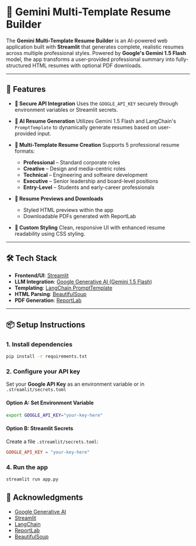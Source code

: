 # 📄 Gemini Multi-Template Resume Builder

The **Gemini Multi-Template Resume Builder** is an AI-powered web application built with **Streamlit** that generates complete, realistic resumes across multiple professional styles. Powered by **Google's Gemini 1.5 Flash** model, the app transforms a user-provided professional summary into fully-structured HTML resumes with optional PDF downloads.

---

## 🚀 Features

* **🔐 Secure API Integration**
  Uses the `GOOGLE_API_KEY` securely through environment variables or Streamlit secrets.

* **🧠 AI Resume Generation**
  Utilizes Gemini 1.5 Flash and LangChain's `PromptTemplate` to dynamically generate resumes based on user-provided input.

* **📄 Multi-Template Resume Creation**
  Supports 5 professional resume formats:

  * **Professional** – Standard corporate roles
  * **Creative** – Design and media-centric roles
  * **Technical** – Engineering and software development
  * **Executive** – Senior leadership and board-level positions
  * **Entry-Level** – Students and early-career professionals

* **📎 Resume Previews and Downloads**

  * Styled HTML previews within the app
  * Downloadable PDFs generated with ReportLab

* **🎨 Custom Styling**
  Clean, responsive UI with enhanced resume readability using CSS styling.

---

## 🛠️ Tech Stack

* **Frontend/UI**: [Streamlit](https://streamlit.io/)
* **LLM Integration**: [Google Generative AI (Gemini 1.5 Flash)](https://ai.google.dev/)
* **Templating**: [LangChain PromptTemplate](https://docs.langchain.com/docs/components/prompts/prompt-templates)
* **HTML Parsing**: [BeautifulSoup](https://www.crummy.com/software/BeautifulSoup/)
* **PDF Generation**: [ReportLab](https://www.reportlab.com/)

---

## 📦 Setup Instructions

### 1. Install dependencies

```bash
pip install -r requirements.txt
```

### 2. Configure your API key

Set your **Google API Key** as an environment variable or in `.streamlit/secrets.toml`

#### Option A: Set Environment Variable

```bash
export GOOGLE_API_KEY="your-key-here"
```

#### Option B: Streamlit Secrets

Create a file `.streamlit/secrets.toml`:

```toml
GOOGLE_API_KEY = "your-key-here"
```

### 4. Run the app

```bash
streamlit run app.py
```


## 🙌 Acknowledgments

* [Google Generative AI](https://ai.google.dev/)
* [Streamlit](https://streamlit.io/)
* [LangChain](https://www.langchain.com/)
* [ReportLab](https://www.reportlab.com/)
* [BeautifulSoup](https://www.crummy.com/software/BeautifulSoup/)


